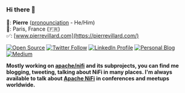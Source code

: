 ### Hi there 👋

:man:: **Pierre** ([pronounciation](https://www.pronouncenames.com/search?name=Pierre) - He/Him)<br />
:round_pushpin:: Paris, France (:fr:)<br />
:white_check_mark:: [www.pierrevillard.com](https://pierrevillard.com/)

[![Open Source](https://badges.frapsoft.com/os/v1/open-source.svg?v=103)](https://opensource.org/) [![Twitter Follow](https://img.shields.io/twitter/follow/pvillard31.svg?style=social)](https://twitter.com/pvillard31) [![LinkedIn Profile](https://img.shields.io/badge/Pierre%20Villard--lightgrey?logo=linkedin&style=social)](https://www.linkedin.com/in/pierrevillard) [![Personal Blog](https://img.shields.io/badge/Blog--lightgrey?logo=wordpress&style=social)](https://pierrevillard.com/)  [![Medium](https://img.shields.io/badge/My%20posts%20on%20Medium--lightgrey?logo=medium&style=social)](https://medium.com/@pierre.villard)

**Mostly working on [apache/nifi](https://github.com/apache/nifi) and its subprojects, you can find me blogging, tweeting, talking about NiFi in many places. I'm always available to talk about [Apache NiFi](https://nifi.apache.org/) in conferences and meetups worldwide.**

<!--
**pvillard31/pvillard31** is a ✨ _special_ ✨ repository because its `README.md` (this file) appears on your GitHub profile.

Here are some ideas to get you started:

- 🔭 I’m currently working on ...
- 🌱 I’m currently learning ...
- 👯 I’m looking to collaborate on ...
- 🤔 I’m looking for help with ...
- 💬 Ask me about ...
- 📫 How to reach me: ...
- 😄 Pronouns: ...
- ⚡ Fun fact: ...


![YouTube Video Views](https://img.shields.io/youtube/views/ZBiocNLVEJk?label=How%20to%20deal%20with%20workflows%20lifecycle%20in%20Apache%20NiFi%3F&style=social) <br />
![YouTube Video Views](https://img.shields.io/youtube/views/QQks0KAvT58?label=Running%20visual%20quality%20inspection%20at%20the%20edge%20with%20Apache%20NiFi%20%26%20MiNiFi&style=social)

-->
